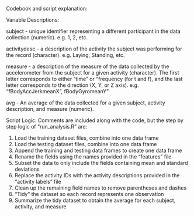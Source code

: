 Codebook and script explanation:

Variable Descriptions:

subject - unique identifier representing a different participant in the data collection (numeric). e.g. 1, 2, etc.

activitydesc - a description of the activity the subject was performing for the record (character). e.g. Laying, Standing, etc.

measure - a description of the measure of the data collected by the accelerometer from the subject for a given activity (character). 
The first letter corresponds to either “time” or “frequency (for t and f), and the last letter corresponds to the direction 
(X, Y, or Z axis). e.g. “fBodyAccJerkmeanX”, fBodyGyromeanY” 

avg - An average of the data collected for a given subject, activity description, and measure (numeric).


Script Logic:
Comments are included along with the code, but the step by step logic of “run_analysis.R” are:
1. Load the training dataset files, combine into one data frame
2. Load the testing dataset files, combine into one data frame
3. Append the training and testing data frames to create one data frame
4. Rename the fields using the names provided in the “features” file
5. Subset the data to only include the fields containing mean and standard deviations
6. Replace the activity IDs with the activity descriptions provided in the “activity labels” file
7. Clean up the remaining field names to remove parentheses and dashes
8. “Tidy” the dataset so each record represents one observation
9. Summarize the tidy dataset to obtain the average for each subject, activity, and measure

